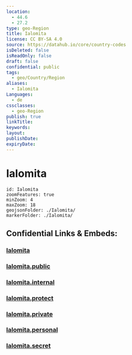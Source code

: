 ```yaml
---
location:
  - 44.6
  - 27.2
type: geo-Region
title: Ialomita
license: CC BY-SA 4.0
source: https://datahub.io/core/country-codes
isDeleted: false
isReadOnly: false
draft: false
confidential: public
tags:
  - geo/Country/Region
aliases:
  - Ialomita
Languages:
  - de
cssclasses:
  - geo-Region
publish: true
linkTitle:
keywords:
layout:
publishDate:
expiryDate:
---
```


# Ialomita

```leaflet
id: Ialomita
zoomFeatures: true 
minZoom: 4 
maxZoom: 18
geojsonFolder: ./Ialomita/
markerFolder: ./Ialomita/
```


## Confidential Links & Embeds: 

### [Ialomita](/_Standards/Earth/Continent/Europe/Europe~East/Romania/Regions~Romania/Romania~Sud-Muntenia/Ialomita.md) 

### [Ialomita.public](/_public/Earth/Continent/Europe/Europe~East/Romania/Regions~Romania/Romania~Sud-Muntenia/Ialomita.public.md) 

### [Ialomita.internal](/_internal/Earth/Continent/Europe/Europe~East/Romania/Regions~Romania/Romania~Sud-Muntenia/Ialomita.internal.md) 

### [Ialomita.protect](/_protect/Earth/Continent/Europe/Europe~East/Romania/Regions~Romania/Romania~Sud-Muntenia/Ialomita.protect.md) 

### [Ialomita.private](/_private/Earth/Continent/Europe/Europe~East/Romania/Regions~Romania/Romania~Sud-Muntenia/Ialomita.private.md) 

### [Ialomita.personal](/_personal/Earth/Continent/Europe/Europe~East/Romania/Regions~Romania/Romania~Sud-Muntenia/Ialomita.personal.md) 

### [Ialomita.secret](/_secret/Earth/Continent/Europe/Europe~East/Romania/Regions~Romania/Romania~Sud-Muntenia/Ialomita.secret.md)

